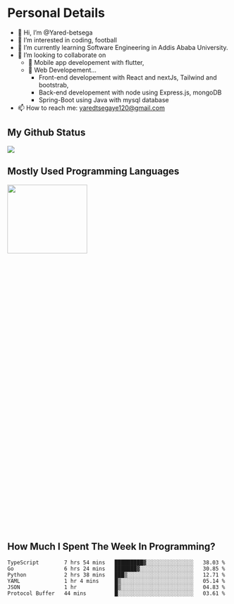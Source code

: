 <h1>Personal Details</h1>

- 👋 Hi, I’m @Yared-betsega
- 👀 I’m interested in coding, football
- 🌱 I’m currently learning Software Engineering in Addis Ababa University.
- 💞️ I’m looking to collaborate on
  - 💞️ Mobile app developement with flutter, 
  - 💞️ Web Developement...
    - Front-end developement with React and nextJs, Tailwind and bootstrab, 
    - Back-end developement with node using Express.js, mongoDB
    - Spring-Boot using Java with mysql database
- 📫 How to reach me: yaredtsegaye120@gmail.com

<h2>My Github Status</h2>
<img src = "https://github-readme-stats.vercel.app/api?username=Yared-betsega&&show_icons=true&title_color=ffffff&icon_color=bb2acf&text_color=daf7dc&bg_color=151515"/>

<h2>Mostly Used Programming Languages</h2>
<img  src="https://wakatime.com/share/@yared/2ea83f02-29da-45b1-ac83-e77e61ce9fc0.svg" width = "60%" height = "20%"/>



<h2>How Much I Spent The Week In Programming?</h2>
<!--START_SECTION:waka-->

```text
TypeScript        7 hrs 54 mins   █████████▓░░░░░░░░░░░░░░░   38.03 %
Go                6 hrs 24 mins   ███████▓░░░░░░░░░░░░░░░░░   30.85 %
Python            2 hrs 38 mins   ███▒░░░░░░░░░░░░░░░░░░░░░   12.71 %
YAML              1 hr 4 mins     █▒░░░░░░░░░░░░░░░░░░░░░░░   05.14 %
JSON              1 hr            █▒░░░░░░░░░░░░░░░░░░░░░░░   04.83 %
Protocol Buffer   44 mins         █░░░░░░░░░░░░░░░░░░░░░░░░   03.61 %
```

<!--END_SECTION:waka-->

